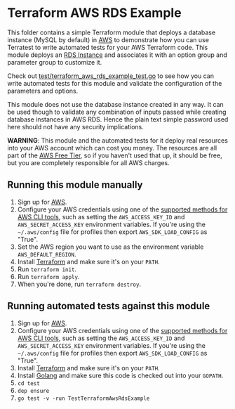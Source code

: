 # Terraform AWS RDS Example

This folder contains a simple Terraform module that deploys a database instance (MySQL by default) in [AWS](https://aws.amazon.com/)
to demonstrate how you can use Terratest to write automated tests for your AWS Terraform code. This module deploys an [RDS
Instance](https://aws.amazon.com/rds/) and associates it with an option group and parameter group to customize it.

Check out [test/terraform_aws_rds_example_test.go](https://github.com/terraform-modules-krish/terratest/blob/v0.26.0/test/terraform_aws_rds_example_test.go) to see how you can write
automated tests for this module and validate the configuration of the parameters and options.

This module does not use the database instance created in any way. It can be used though to validate any combination of inputs
passed while creating database instances in AWS RDS. Hence the plain text simple password used here should not have any security
implications.

**WARNING**: This module and the automated tests for it deploy real resources into your AWS account which can cost you
money. The resources are all part of the [AWS Free Tier](https://aws.amazon.com/rds/free/), so if you haven't used that up,
it should be free, but you are completely responsible for all AWS charges.





## Running this module manually

1. Sign up for [AWS](https://aws.amazon.com/).
1. Configure your AWS credentials using one of the [supported methods for AWS CLI
   tools](https://docs.aws.amazon.com/cli/latest/userguide/cli-chap-getting-started.html), such as setting the
   `AWS_ACCESS_KEY_ID` and `AWS_SECRET_ACCESS_KEY` environment variables. If you're using the `~/.aws/config` file for profiles then export `AWS_SDK_LOAD_CONFIG` as "True".
1. Set the AWS region you want to use as the environment variable `AWS_DEFAULT_REGION`.
1. Install [Terraform](https://www.terraform.io/) and make sure it's on your `PATH`.
1. Run `terraform init`.
1. Run `terraform apply`.
1. When you're done, run `terraform destroy`.




## Running automated tests against this module

1. Sign up for [AWS](https://aws.amazon.com/).
1. Configure your AWS credentials using one of the [supported methods for AWS CLI
   tools](https://docs.aws.amazon.com/cli/latest/userguide/cli-chap-getting-started.html), such as setting the
   `AWS_ACCESS_KEY_ID` and `AWS_SECRET_ACCESS_KEY` environment variables. If you're using the `~/.aws/config` file for profiles then export `AWS_SDK_LOAD_CONFIG` as "True".
1. Install [Terraform](https://www.terraform.io/) and make sure it's on your `PATH`.
1. Install [Golang](https://golang.org/) and make sure this code is checked out into your `GOPATH`.
1. `cd test`
1. `dep ensure`
1. `go test -v -run TestTerraformAwsRdsExample`
